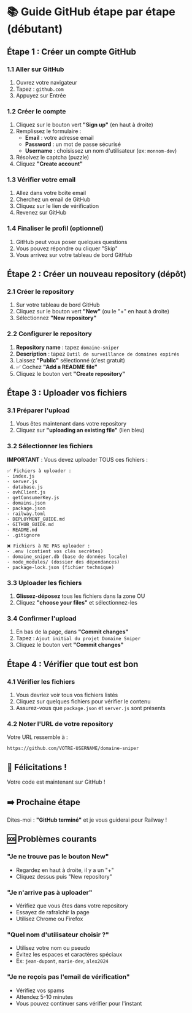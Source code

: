 # 📚 Guide GitHub étape par étape (débutant)

## Étape 1 : Créer un compte GitHub

### 1.1 Aller sur GitHub
1. Ouvrez votre navigateur
2. Tapez : `github.com`
3. Appuyez sur Entrée

### 1.2 Créer le compte
1. Cliquez sur le bouton vert **"Sign up"** (en haut à droite)
2. Remplissez le formulaire :
   - **Email** : votre adresse email
   - **Password** : un mot de passe sécurisé
   - **Username** : choisissez un nom d'utilisateur (ex: `monnom-dev`)
3. Résolvez le captcha (puzzle)
4. Cliquez **"Create account"**

### 1.3 Vérifier votre email
1. Allez dans votre boîte email
2. Cherchez un email de GitHub
3. Cliquez sur le lien de vérification
4. Revenez sur GitHub

### 1.4 Finaliser le profil (optionnel)
1. GitHub peut vous poser quelques questions
2. Vous pouvez répondre ou cliquer "Skip"
3. Vous arrivez sur votre tableau de bord GitHub

## Étape 2 : Créer un nouveau repository (dépôt)

### 2.1 Créer le repository
1. Sur votre tableau de bord GitHub
2. Cliquez sur le bouton vert **"New"** (ou le "+" en haut à droite)
3. Sélectionnez **"New repository"**

### 2.2 Configurer le repository
1. **Repository name** : tapez `domaine-sniper`
2. **Description** : tapez `Outil de surveillance de domaines expirés`
3. Laissez **"Public"** sélectionné (c'est gratuit)
4. ✅ Cochez **"Add a README file"**
5. Cliquez le bouton vert **"Create repository"**

## Étape 3 : Uploader vos fichiers

### 3.1 Préparer l'upload
1. Vous êtes maintenant dans votre repository
2. Cliquez sur **"uploading an existing file"** (lien bleu)

### 3.2 Sélectionner les fichiers
**IMPORTANT** : Vous devez uploader TOUS ces fichiers :

```
✅ Fichiers à uploader :
- index.js
- server.js  
- database.js
- ovhClient.js
- getConsumerKey.js
- domains.json
- package.json
- railway.toml
- DEPLOYMENT_GUIDE.md
- GITHUB_GUIDE.md
- README.md
- .gitignore

❌ Fichiers à NE PAS uploader :
- .env (contient vos clés secrètes)
- domaine_sniper.db (base de données locale)
- node_modules/ (dossier des dépendances)
- package-lock.json (fichier technique)
```

### 3.3 Uploader les fichiers
1. **Glissez-déposez** tous les fichiers dans la zone
   OU
2. Cliquez **"choose your files"** et sélectionnez-les

### 3.4 Confirmer l'upload
1. En bas de la page, dans **"Commit changes"**
2. Tapez : `Ajout initial du projet Domaine Sniper`
3. Cliquez le bouton vert **"Commit changes"**

## Étape 4 : Vérifier que tout est bon

### 4.1 Vérifier les fichiers
1. Vous devriez voir tous vos fichiers listés
2. Cliquez sur quelques fichiers pour vérifier le contenu
3. Assurez-vous que `package.json` et `server.js` sont présents

### 4.2 Noter l'URL de votre repository
Votre URL ressemble à :
```
https://github.com/VOTRE-USERNAME/domaine-sniper
```

## 🎉 Félicitations !

Votre code est maintenant sur GitHub !

## ➡️ Prochaine étape

Dites-moi : **"GitHub terminé"** et je vous guiderai pour Railway !

## 🆘 Problèmes courants

### "Je ne trouve pas le bouton New"
- Regardez en haut à droite, il y a un "+"
- Cliquez dessus puis "New repository"

### "Je n'arrive pas à uploader"
- Vérifiez que vous êtes dans votre repository
- Essayez de rafraîchir la page
- Utilisez Chrome ou Firefox

### "Quel nom d'utilisateur choisir ?"
- Utilisez votre nom ou pseudo
- Évitez les espaces et caractères spéciaux
- Ex: `jean-dupont`, `marie-dev`, `alex2024`

### "Je ne reçois pas l'email de vérification"
- Vérifiez vos spams
- Attendez 5-10 minutes
- Vous pouvez continuer sans vérifier pour l'instant
